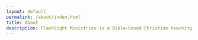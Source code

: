 ```yaml
---
layout: default
permalink: /about/index.html
title: About
description: Flashlight Ministries is a Bible-based Christian teaching and apologetics ministry.
---
```

